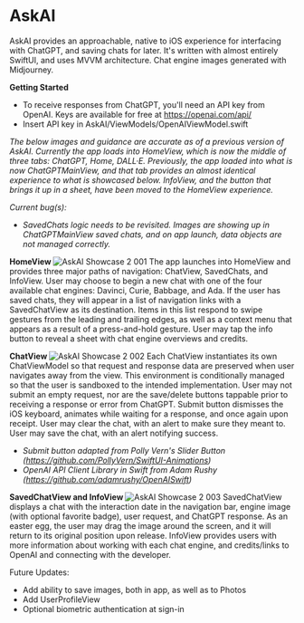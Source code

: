 # AskAI

AskAI provides an approachable, native to iOS experience for interfacing with ChatGPT, and saving chats for later. It's written with almost entirely SwiftUI, and uses MVVM architecture. Chat engine images generated with Midjourney.

<b> Getting Started </b>
* To receive responses from ChatGPT, you'll need an API key from OpenAI. Keys are available for free at https://openai.com/api/
* Insert API key in AskAI/ViewModels/OpenAIViewModel.swift

<i>The below images and guidance are accurate as of a previous version of AskAI. Currently the app loads into HomeView, which is now the middle of three tabs: ChatGPT, Home, DALL·E. Previously, the app loaded into what is now ChatGPTMainView, and that tab provides an almost identical experience to what is showcased below. InfoView, and the button that brings it up in a sheet, have been moved to the HomeView experience. 

Current bug(s):
* SavedChats logic needs to be revisited. Images are showing up in ChatGPTMainView saved chats, and on app launch, data objects are not managed correctly.

</i>

<b> HomeView </b>
![AskAI Showcase 2 001](https://user-images.githubusercontent.com/110639779/216637844-f31c94e1-75f8-413a-a940-12ad3d9e3812.jpeg)
The app launches into HomeView and provides three major paths of navigation: ChatView, SavedChats, and InfoView. User may choose to begin a new chat with one of the four available chat engines: Davinci, Curie, Babbage, and Ada. If the user has saved chats, they will appear in a list of navigation links with a SavedChatView as its destination. Items in this list respond to swipe gestures from the leading and trailing edges, as well as a context menu that appears as a result of a press-and-hold gesture. User may tap the info button to reveal a sheet with chat engine overviews and credits.

<b> ChatView </b>
![AskAI Showcase 2 002](https://user-images.githubusercontent.com/110639779/216637870-d2206aa8-9c26-444b-9f7c-78e68edf47c1.jpeg)
Each ChatView instantiates its own ChatViewModel so that request and response data are preserved when user navigates away from the view. This environment is conditionally managed so that the user is sandboxed to the intended implementation. User may not submit an empty request, nor are the save/delete buttons tappable prior to receiving a response or error from ChatGPT. Submit button dismisses the iOS keyboard, animates while waiting for a response, and once again upon receipt. User may clear the chat, with an alert to make sure they meant to. User may save the chat, with an alert notifying success.

* <i>Submit button adapted from Polly Vern's Slider Button (https://github.com/PollyVern/SwiftUI-Animations)</i>
* <i>OpenAI API Client Library in Swift from Adam Rushy (https://github.com/adamrushy/OpenAISwift)</i>

<b> SavedChatView and InfoView </b>
![AskAI Showcase 2 003](https://user-images.githubusercontent.com/110639779/216637878-0a52554f-5010-4272-9d06-3542a7d2bc74.jpeg)
SavedChatView displays a chat with the interaction date in the navigation bar, engine image (with optional favorite badge), user request, and ChatGPT response. As an easter egg, the user may drag the image around the screen, and it will return to its original position upon release. InfoView provides users with more information about working with each chat engine, and credits/links to OpenAI and connecting with the developer.

Future Updates:
* Add ability to save images, both in app, as well as to Photos
* Add UserProfileView 
* Optional biometric authentication at sign-in
